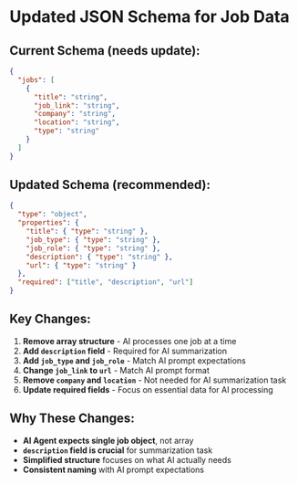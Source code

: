 # Updated JSON Schema for Job Data

## Current Schema (needs update):
```json
{
  "jobs": [
    {
      "title": "string",
      "job_link": "string", 
      "company": "string",
      "location": "string",
      "type": "string"
    }
  ]
}
```

## Updated Schema (recommended):
```json
{
  "type": "object",
  "properties": {
    "title": { "type": "string" },
    "job_type": { "type": "string" },
    "job_role": { "type": "string" },
    "description": { "type": "string" },
    "url": { "type": "string" }
  },
  "required": ["title", "description", "url"]
}
```

## Key Changes:
1. **Remove array structure** - AI processes one job at a time
2. **Add `description` field** - Required for AI summarization
3. **Add `job_type` and `job_role`** - Match AI prompt expectations
4. **Change `job_link` to `url`** - Match AI prompt format
5. **Remove `company` and `location`** - Not needed for AI summarization task
6. **Update required fields** - Focus on essential data for AI processing

## Why These Changes:
- **AI Agent expects single job object**, not array
- **`description` field is crucial** for summarization task
- **Simplified structure** focuses on what AI actually needs
- **Consistent naming** with AI prompt expectations 